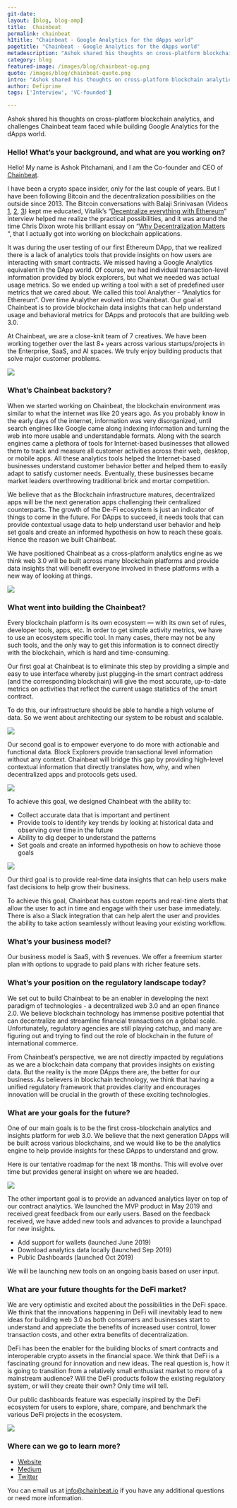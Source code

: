 ```yaml
---
git-date:
layout: [blog, blog-amp]
title:  Chainbeat
permalink: chainbeat
h1title: "Chainbeat - Google Analytics for the dApps world"
pagetitle: "Chainbeat - Google Analytics for the dApps world"
metadescription: "Ashok shared his thoughts on cross-platform blockchain analytics, and challenges Chainbeat team faced while building Google Analytics for the dApps world"
category: blog
featured-image: /images/blog/chainbeat-og.png
quote: /images/blog/chainbeat-quote.png
intro: "Ashok shared his thoughts on cross-platform blockchain analytics, and challenges Chainbeat team faced while building Google Analytics for the dApps world"
author: Defiprime
tags: ['Interview', 'VC-founded']

---
```

Ashok shared his thoughts on cross-platform blockchain analytics, and challenges Chainbeat team faced while building Google Analytics for the dApps world.  

### Hello! What’s your background, and what are you working on?

Hello! My name is Ashok Pitchamani, and I am the Co-founder and CEO of [Chainbeat](http://chainbeat.io/).

I have been a crypto space insider, only for the last couple of years.  But I have been following Bitcoin and the decentralization possibilities on the outside since 2013. The Bitcoin conversations with Balaji Srinivasan (Videos [1](https://www.youtube.com/watch?v=cOubCHLXT6A), [2](https://www.youtube.com/watch?v=iir5J6Z3Z1Q), [3](https://www.youtube.com/watch?v=JIxwTx7o_B4)) kept me educated, Vitalik’s “[Decentralize everything with Ethereum](https://www.youtube.com/watch?v=WSN5BaCzsbo)” interview helped me realize the practical possibilities, and it was around the time Chris Dixon wrote his brilliant essay on “[Why Decentralization Matters](https://medium.com/s/story/why-decentralization-matters-5e3f79f7638e) “, that I actually got into working on blockchain applications.  

It was during the user testing of our first Ethereum DApp, that we realized there is a lack of analytics tools that provide insights on how users are interacting with smart contracts. We missed having a Google Analytics equivalent in the DApp world. Of course, we had individual transaction-level information provided by block explorers, but what we needed was actual usage metrics. So we ended up writing a tool with a set of predefined user metrics that we cared about. We called this tool Analyther - “Analytics for Ethereum”. Over time Analyther evolved into Chainbeat. Our goal at Chainbeat is to provide blockchain data insights that can help understand usage and behavioral metrics for DApps and protocols that are building web 3.0.

At Chainbeat, we are a close-knit team of 7 creatives. We have been working together over the last 8+ years across various startups/projects in the Enterprise, SaaS, and AI spaces. We truly enjoy building products that solve major customer problems.

![](/images/blog/chainbeat/image2.png)

### What’s Chainbeat backstory?

When we started working on Chainbeat, the blockchain environment was similar to what the internet was like 20 years ago. As you probably know in the early days of the internet, information was very disorganized, until search engines like Google came along indexing information and turning the web into more usable and understandable formats. Along with the search engines came a plethora of tools for Internet-based businesses that allowed them to track and measure all customer activities across their web, desktop, or mobile apps. All these analytics tools helped the Internet-based businesses understand customer behavior better and helped them to easily adapt to satisfy customer needs. Eventually, these businesses became market leaders overthrowing traditional brick and mortar competition.

We believe that as the Blockchain infrastructure matures, decentralized apps will be the next generation apps challenging their centralized counterparts. The growth of the De-Fi ecosystem is just an indicator of things to come in the future. For DApps to succeed, it needs tools that can provide contextual usage data to help understand user behavior and help set goals and create an informed hypothesis on how to reach these goals.  Hence the reason we built Chainbeat.

We have positioned Chainbeat as a cross-platform analytics engine as we think web 3.0 will be built across many blockchain platforms and provide data insights that will benefit everyone involved in these platforms with a new way of looking at things.

![](/images/blog/chainbeat/image5.png)

### What went into building the Chainbeat?

Every blockchain platform is its own ecosystem — with its own set of rules, developer tools, apps, etc. In order to get simple activity metrics, we have to use an ecosystem specific tool. In many cases, there may not be any such tools, and the only way to get this information is to connect directly with the blockchain, which is hard and time-consuming.

Our first goal at Chainbeat is to eliminate this step by providing a simple and easy to use interface whereby just plugging-in the smart contract address (and the corresponding blockchain) will give the most accurate, up-to-date metrics on activities that reflect the current usage statistics of the smart contract.

To do this, our infrastructure should be able to handle a high volume of data. So we went about architecting our system to be robust and scalable.

![](/images/blog/chainbeat/image4.png)

Our second goal is to empower everyone to do more with actionable and functional data. Block Explorers provide transactional level information without any context. Chainbeat will bridge this gap by providing high-level contextual information that directly translates how, why, and when decentralized apps and protocols gets used.

![](/images/blog/chainbeat/image1.png)

To achieve this goal, we designed Chainbeat with the ability to:
- Collect accurate data that is important and pertinent
- Provide tools to identify key trends by looking at historical data and observing over time in the future
- Ability to dig deeper to understand the patterns
- Set goals and create an informed hypothesis on how to achieve those goals

![](/images/blog/chainbeat/image6.png)

Our third goal is to provide real-time data insights that can help users make fast decisions to help grow their business.

To achieve this goal, Chainbeat has custom reports and real-time alerts that allow the user to act in time and engage with their user base immediately. There is also a Slack integration that can help alert the user and provides the ability to take action seamlessly without leaving your existing workflow.

### What’s your business model?

Our business model is SaaS, with $ revenues. We offer a freemium starter plan with options to upgrade to paid plans with richer feature sets.

### What’s your position on the regulatory landscape today?

We set out to build Chainbeat to be an enabler in developing the next paradigm of technologies - a decentralized web 3.0 and an open finance 2.0. We believe blockchain technology has immense positive potential that can decentralize and streamline financial transactions on a global scale. Unfortunately, regulatory agencies are still playing catchup, and many are figuring out and trying to find out the role of blockchain in the future of international commerce.

From Chainbeat’s perspective, we are not directly impacted by regulations as we are a blockchain data company that provides insights on existing data. But the reality is the more DApps there are, the better for our business. As believers in blockchain technology, we think that having a unified regulatory framework that provides clarity and encourages innovation will be crucial in the growth of these exciting technologies.

### What are your goals for the future?

One of our main goals is to be the first cross-blockchain analytics and insights platform for web 3.0. We believe that the next generation DApps will be built across various blockchains, and we would like to be the analytics engine to help provide insights for these DApps to understand and grow.  

Here is our tentative roadmap for the next 18 months. This will evolve over time but provides general insight on where we are headed.  

![](/images/blog/chainbeat/image7.png)

The other important goal is to provide an advanced analytics layer on top of our contract analytics.
We launched the MVP product in May 2019 and received great feedback from our early users. Based on the feedback received, we have added new tools and advances to provide a launchpad for new insights.
- Add support for wallets (launched June 2019)
- Download analytics data locally (launched Sep 2019)
- Public Dashboards  (launched Oct 2019)

We will be launching new tools on an ongoing basis based on user input.

### What are your future thoughts for the DeFi market?

We are very optimistic and excited about the possibilities in the DeFi space. We think that the innovations happening in DeFi will inevitably lead to new ideas for building web 3.0 as both consumers and businesses start to understand and appreciate the benefits of increased user control, lower transaction costs, and other extra benefits of decentralization.

DeFi has been the enabler for the building blocks of smart contracts and interoperable crypto assets in the financial space. We think that DeFi is a fascinating ground for innovation and new ideas. The real question is, how it is going to transition from a relatively small enthusiast market to more of a mainstream audience? Will the DeFi products follow the existing regulatory system, or will they create their own?  Only time will tell.

Our public dashboards feature was especially inspired by the DeFi ecosystem for users to explore, share, compare, and benchmark the various DeFi projects in the ecosystem.  

![](/images/blog/chainbeat/image3.png)

### Where can we go to learn more?

- [Website](https://chainbeat.io)
- [Medium](https://medium.com/chainbeat/)
- [Twitter](https://twitter.com/chainbeatinc)

You can email us at info@chainbeat.io if you have any additional questions or need more information.

